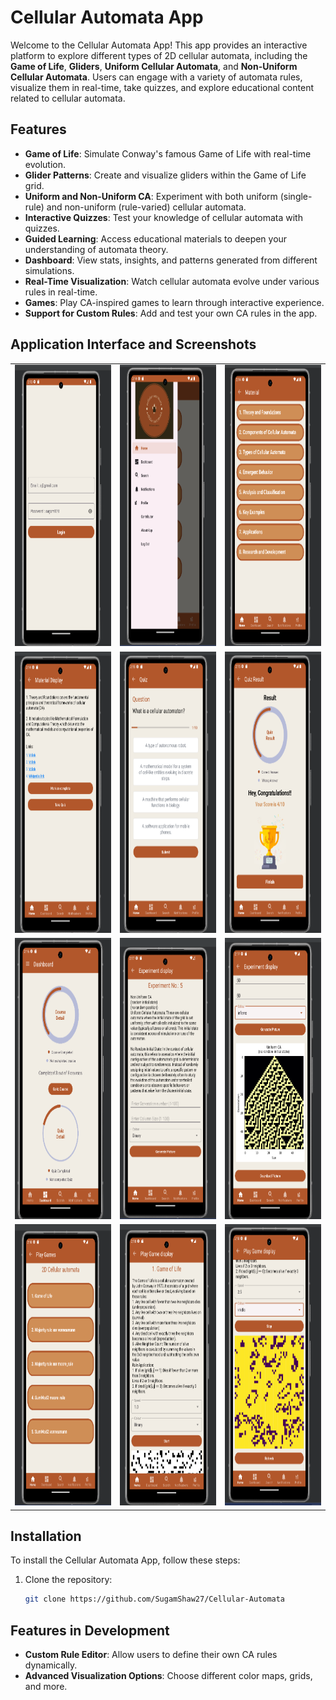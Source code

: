 # Cellular Automata App

Welcome to the Cellular Automata App! This app provides an interactive platform to explore different types of 2D cellular automata, including the **Game of Life**, **Gliders**, **Uniform Cellular Automata**, and **Non-Uniform Cellular Automata**. Users can engage with a variety of automata rules, visualize them in real-time, take quizzes, and explore educational content related to cellular automata.

## Features

- **Game of Life**: Simulate Conway's famous Game of Life with real-time evolution.
- **Glider Patterns**: Create and visualize gliders within the Game of Life grid.
- **Uniform and Non-Uniform CA**: Experiment with both uniform (single-rule) and non-uniform (rule-varied) cellular automata.
- **Interactive Quizzes**: Test your knowledge of cellular automata with quizzes.
- **Guided Learning**: Access educational materials to deepen your understanding of automata theory.
- **Dashboard**: View stats, insights, and patterns generated from different simulations.
- **Real-Time Visualization**: Watch cellular automata evolve under various rules in real-time.
- **Games**: Play CA-inspired games to learn through interactive experience.
- **Support for Custom Rules**: Add and test your own CA rules in the app.

## Application Interface and Screenshots

<table>
  <tr>
    <td><img src="https://github.com/SugamShaw27/Cellular-Automata/blob/master/App%20Result/Screenshot%202024-07-01%20141400.png" alt="Alt text 1" width="256" height="450"></td>
    <td><img src="https://github.com/SugamShaw27/Cellular-Automata/blob/master/App%20Result/Screenshot%202024-07-01%20141427.png" alt="Alt text 2" width="256" height="450"></td>
    <td><img src="https://github.com/SugamShaw27/Cellular-Automata/blob/master/App%20Result/Screenshot%202024-07-01%20141446.png" alt="Alt text 3" width="256" height="450"></td>
  </tr>
  <tr>
    <td><img src="https://github.com/SugamShaw27/Cellular-Automata/blob/master/App%20Result/Screenshot%202024-07-01%20141453.png" alt="Alt text 4" width="256" height="450"></td>
    <td><img src="https://github.com/SugamShaw27/Cellular-Automata/blob/master/App%20Result/Screenshot%202024-07-01%20141516.png" alt="Alt text 5" width="256" height="450"></td>
    <td><img src="https://github.com/SugamShaw27/Cellular-Automata/blob/master/App%20Result/Screenshot%202024-07-01%20141539.png" alt="Alt text 6" width="256" height="450"></td>
  </tr>
  <tr>
    <td><img src="https://github.com/SugamShaw27/Cellular-Automata/blob/master/App%20Result/Screenshot%202024-07-01%20141624.png" alt="Alt text 7" width="256" height="450"></td>
    <td><img src="https://github.com/SugamShaw27/Cellular-Automata/blob/master/App%20Result/Screenshot%202024-07-01%20141709.png" alt="Alt text 10" width="256" height="450"></td>
    <td><img src="https://github.com/SugamShaw27/Cellular-Automata/blob/master/App%20Result/Screenshot%202024-07-01%20141746.png" alt="Alt text 8" width="256" height="450"></td>
    
  </tr>
  <tr>
    <td><img src="https://github.com/SugamShaw27/Cellular-Automata/blob/master/App%20Result/Screenshot%202024-07-01%20141822.png" alt="Alt text 10" width="256" height="450"></td>
    <td><img src="https://github.com/SugamShaw27/Cellular-Automata/blob/master/App%20Result/Screenshot%202024-07-01%20141836.png" alt="Alt text 9" width="256" height="450"></td>
    <td><img src="https://github.com/SugamShaw27/Cellular-Automata/blob/master/App%20Result/Screenshot%202024-07-01%20141848.png" alt="Alt text 10" width="256" height="450"></td>

  </tr>
  
</table>

## Installation

To install the Cellular Automata App, follow these steps:

1. Clone the repository:
   ```bash
   git clone https://github.com/SugamShaw27/Cellular-Automata

## Features in Development

- **Custom Rule Editor**: Allow users to define their own CA rules dynamically.
- **Advanced Visualization Options**: Choose different color maps, grids, and more.



